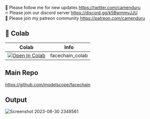 🐣 Please follow me for new updates https://twitter.com/camenduru <br />
🔥 Please join our discord server https://discord.gg/k5BwmmvJJU <br />
🥳 Please join my patreon community https://patreon.com/camenduru <br />

## 🦒 Colab

| Colab | Info
| --- | --- |
[![Open In Colab](https://colab.research.google.com/assets/colab-badge.svg)](https://colab.research.google.com/github/camenduru/facechain-colab/blob/main/facechain_colab.ipynb) | facechain_colab

## Main Repo
https://github.com/modelscope/facechain

## Output
![Screenshot 2023-08-30 2348561](https://github.com/camenduru/facechain-colab/assets/54370274/85023a99-9d74-42f4-b9e2-2d5fd3184764)